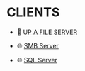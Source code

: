 # CLIENTS

- 📂 [UP A FILE SERVER](CLIENTS%200683c1b12cf54383bb91fb3c61824e77/UP%20A%20FILE%20SERVER%2043667d6f827f4c4b8342731d5e92dd1e.md)

- 🌐 [SMB Server](CLIENTS%200683c1b12cf54383bb91fb3c61824e77/SMB%20Server%20beb9a02922e74f849961d241b053ca33.md)

- 🌐 [SQL Server](CLIENTS%200683c1b12cf54383bb91fb3c61824e77/SQL%20Server%2004f3053e885240499fcb14cac0b4a953.md)
